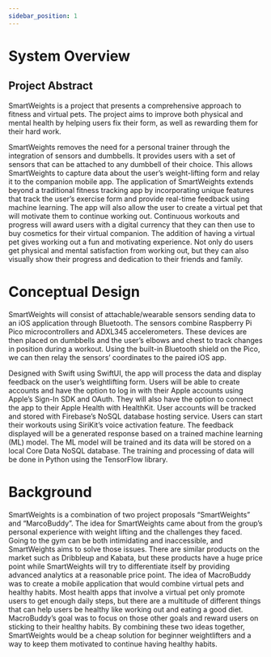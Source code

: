 ```yaml
---
sidebar_position: 1
---
```


# System Overview

## Project Abstract
SmartWeights is a project that presents a comprehensive approach to fitness and virtual pets. The project aims to improve both physical and mental health by helping users fix their form, as well as rewarding them for their hard work.

SmartWeights removes the need for a personal trainer through the integration of sensors and dumbbells. It provides users with a set of sensors that can be attached to any dumbbell of their choice. This allows SmartWeights to capture data about the user’s weight-lifting form and relay it to the companion mobile app. The application of SmartWeights extends beyond a traditional fitness tracking app by incorporating unique features that track the user’s exercise form and provide real-time feedback using machine learning. The app will also allow the user to create a virtual pet that will motivate them to continue working out. Continuous workouts and progress will award users with a digital currency that they can then use to buy cosmetics for their virtual companion. The addition of having a virtual pet gives working out a fun and motivating experience. Not only do users get physical and mental satisfaction from working out, but they can also visually show their progress and dedication to their friends and family.


# Conceptual Design

SmartWeights will consist of attachable/wearable sensors sending data to an iOS application through Bluetooth. The sensors combine Raspberry Pi Pico microcontrollers and ADXL345 accelerometers. These devices are then placed on dumbbells and the user’s elbows and chest to track changes in position during a workout. Using the built-in Bluetooth shield on the Pico, we can then relay the sensors’ coordinates to the paired iOS app.

Designed with Swift using SwiftUI, the app will process the data and display feedback on the user’s weightlifting form. Users will be able to create accounts and have the option to log in with their Apple accounts using Apple’s Sign-In SDK and OAuth. They will also have the option to connect the app to their Apple Health with HealthKit. User accounts will be tracked and stored with Firebase’s NoSQL database hosting service. Users can start their workouts using SiriKit’s voice activation feature. The feedback displayed will be a generated response based on a trained machine learning (ML) model. The ML model will be trained and its data will be stored on a local Core Data NoSQL database. The training and processing of data will be done in Python using the TensorFlow library.


# Background

SmartWeights is a combination of two project proposals “SmartWeights” and “MarcoBuddy”. The idea for SmartWeights came about from the group’s personal experience with weight lifting and the challenges they faced. Going to the gym can be both intimidating and inaccessible, and SmartWeights aims to solve those issues. There are similar products on the market such as Dribbleup and Kabata, but these products have a huge price point while SmartWeights will try to differentiate itself by providing advanced analytics at a reasonable price point. The idea of MacroBuddy was to create a mobile application that would combine virtual pets and healthy habits. Most health apps that involve a virtual pet only promote users to get enough daily steps, but there are a multitude of different things that can help users be healthy like working out and eating a good diet. MacroBuddy’s goal was to focus on those other goals and reward users on sticking to their healthy habits. By combining these two ideas together, SmartWeights would be a cheap solution for beginner weightlifters and a way to keep them motivated to continue having healthy habits. 
